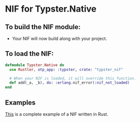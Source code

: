 # NIF for Typster.Native

## To build the NIF module:

- Your NIF will now build along with your project.

## To load the NIF:

```elixir
defmodule Typster.Native do
  use Rustler, otp_app: :typster, crate: "typster_nif"

  # When your NIF is loaded, it will override this function.
  def add(_a, _b), do: :erlang.nif_error(:nif_not_loaded)
end
```

## Examples

[This](https://github.com/rusterlium/NifIo) is a complete example of a NIF written in Rust.
